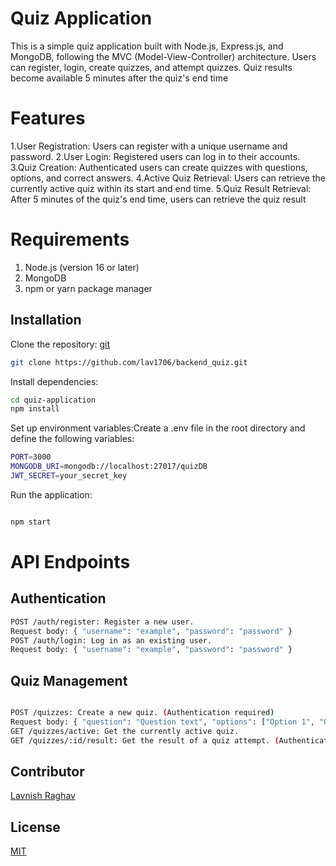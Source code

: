 # Quiz Application
This is a simple quiz application built with Node.js, Express.js, and MongoDB, following the MVC (Model-View-Controller) architecture. Users can register, login, create quizzes, and attempt quizzes. Quiz results become available 5 minutes after the quiz's end time

# Features
1.User Registration: Users can register with a unique username and password.
2.User Login: Registered users can log in to their accounts.
3.Quiz Creation: Authenticated users can create quizzes with questions, options, and correct answers.
4.Active Quiz Retrieval: Users can retrieve the currently active quiz within its start and end time.
5.Quiz Result Retrieval: After 5 minutes of the quiz's end time, users can retrieve the quiz result
# Requirements
1.   Node.js (version 16 or later)
2.   MongoDB
3.   npm or yarn package manager
## Installation

Clone the repository: [git](https://github.com/lav1706/backend_quiz.git) 

```bash
git clone https://github.com/lav1706/backend_quiz.git
```
Install dependencies:
```bash
cd quiz-application
npm install

```

Set up environment variables:Create a .env file in the root directory and define the following variables:
```bash
PORT=3000
MONGODB_URI=mongodb://localhost:27017/quizDB
JWT_SECRET=your_secret_key


```
Run the application:
```bash

npm start

```

# API Endpoints

## Authentication
```bash
POST /auth/register: Register a new user.
Request body: { "username": "example", "password": "password" }
POST /auth/login: Log in as an existing user.
Request body: { "username": "example", "password": "password" }

```
## Quiz Management
```bash

POST /quizzes: Create a new quiz. (Authentication required)
Request body: { "question": "Question text", "options": ["Option 1", "Option 2", "Option 3", "Option 4"], "rightAnswer": 0, "startDate": "2024-04-30T12:00:00.000Z", "endDate": "2024-04-30T13:00:00.000Z" }
GET /quizzes/active: Get the currently active quiz.
GET /quizzes/:id/result: Get the result of a quiz attempt. (Authentication required)
```

## Contributor

[Lavnish Raghav](https://github.com/lav1706)



## License

[MIT](https://choosealicense.com/licenses/mit/)
